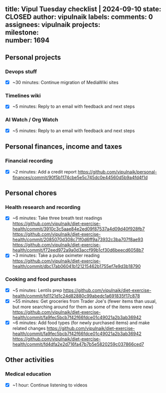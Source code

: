 title:	Vipul Tuesday checklist | 2024-09-10
state:	CLOSED
author:	vipulnaik
labels:	
comments:	0
assignees:	vipulnaik
projects:	
milestone:	
number:	1694
--
## Personal projects

### Devops stuff

- [x] ~30 minutes: Continue migration of MediaWiki sites

### Timelines wiki

- [x] ~5 minutes: Reply to an email with feedback and next steps

### AI Watch / Org Watch

- [x] ~5 minutes: Reply to an email with feedback and next steps

## Personal finances, income and taxes

### Financial recording

- [x] ~2 minutes: Add a credit report https://github.com/vipulnaik/personal-finances/commit/90f5b1174cbe5e5c745dc0e44560d5b9a4fd4f1d

## Personal chores

### Health research and recording

- [x] ~6 minutes:  Take three breath test readings https://github.com/vipulnaik/diet-exercise-health/commit/3910c3c5aae84e2ed09f87537a4d09d40f928fb7 https://github.com/vipulnaik/diet-exercise-health/commit/2085070d308c71f0d6ff9a73932c3ba707f8ae93 https://github.com/vipulnaik/diet-exercise-health/commit/f72eed972a9a0d3accf99b1cf30d6beecd6058b7
- [x] ~3 minutes: Take a pulse oximeter reading https://github.com/vipulnaik/diet-exercise-health/commit/dbc17ab06041b121215462b1755ef7e9d3b18790

### Cooking and food purchases

- [x] ~5 minutes: Lentils prep https://github.com/vipulnaik/diet-exercise-health/commit/fd1121d1c24d82880c99abedc1a691835f17c878
- [x] ~55 minutes: Get groceries from Trader Joe's (fewer items than usual, but more searching around for them as some of the items were new) https://github.com/vipulnaik/diet-exercise-health/commit/fa9fec5bcb7f42f66fdce01c49021a2b3ab36942
- [x] ~6 minutes: Add food types (for newly purchased items) and make related changes https://github.com/vipulnaik/diet-exercise-health/commit/fa9fec5bcb7f42f66fdce01c49021a2b3ab36942 https://github.com/vipulnaik/diet-exercise-health/commit/fd4dfa2e2d716fa47b7b5e5820259c037866ced7

## Other activities

### Medical education

- [x] ~1 hour: Continue listening to videos
